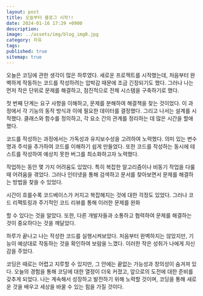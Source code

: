```yaml
---
layout: post
title: 오늘부터 블로그 시작!!
date: 2024-01-16 17:29 +0900
description: 
image: ../assets/img/blog_img0.jpg
category: 자유
tags: 
published: true
sitemap: true
---
```

오늘은 코딩에 관한 생각이 많은 하루였다. 새로운 프로젝트를 시작했는데, 처음부터 완벽하게 작동하는 코드를 작성하려는 압박감 때문에 조금 긴장되기도 했다. 그러나 나는 먼저 작은 단위로 문제를 해결하고, 점진적으로 전체 시스템을 구축하기로 했다.

첫 번째 단계는 요구 사항을 이해하고, 문제를 분해하여 해결책을 찾는 것이었다. 이 과정에서 각 기능의 동작 방식과 이에 필요한 데이터를 결정했다. 그리고 나서는 설계를 시작했다. 클래스와 함수를 정의하고, 각 요소 간의 관계를 정리하는 데 많은 시간을 할애했다.

코드를 작성하는 과정에서는 가독성과 유지보수성을 고려하여 노력했다. 의미 있는 변수명과 주석을 추가하여 코드를 이해하기 쉽게 만들었다. 또한 코드를 작성하는 동시에 테스트를 작성하여 예상치 못한 버그를 최소화하고자 노력했다.

작업하는 동안 몇 가지 어려움도 있었다. 특히 복잡한 알고리즘이나 비동기 작업을 다룰 때 어려움을 겪었다. 그러나 인터넷을 통해 검색하고 문서를 찾아보면서 문제를 해결하는 방법을 찾을 수 있었다.

시간이 흐를수록 코드베이스가 커지고 복잡해지는 것에 대한 걱정도 있었다. 그러나 코드 리팩토링과 주기적인 코드 리뷰를 통해 이러한 문제를 완화

할 수 있다는 것을 알았다. 또한, 다른 개발자들과 소통하고 협력하여 문제를 해결하는 것이 중요하다는 것을 깨달았다.

하루가 끝나고 나는 작성한 코드를 실행시켜보았다. 처음부터 완벽하지는 않았지만, 기능이 예상대로 작동하는 것을 확인하여 보람을 느꼈다. 이러한 작은 성취가 나에게 자신감을 주었다.

코딩은 때로는 어렵고 지루할 수 있지만, 그 안에는 끝없는 가능성과 창의성이 숨겨져 있다. 오늘의 경험을 통해 코딩에 대한 열정이 더욱 커졌고, 앞으로의 도전에 대한 준비를 갖추게 되었다. 나는 계속해서 성장하고 발전하기 위해 노력할 것이며, 코딩을 통해 새로운 것을 배우고 세상을 바꿀 수 있는 힘을 가질 것이다.